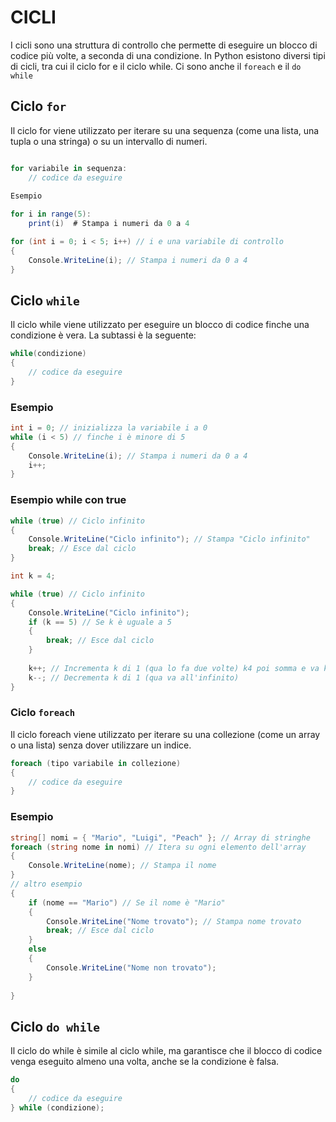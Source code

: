 #  CICLI

I cicli sono una struttura di controllo che permette di eseguire un blocco di codice più volte, a seconda di una condizione. 
In Python esistono diversi tipi di cicli, tra cui il ciclo for e il ciclo while.
Ci sono anche il `foreach` e il `do while`

## Ciclo `for`
Il ciclo for viene utilizzato per iterare su una sequenza (come una lista, una tupla o una stringa) o su un intervallo di numeri.


```csharp

for variabile in sequenza:
    // codice da eseguire
    
Esempio

for i in range(5):
    print(i)  # Stampa i numeri da 0 a 4    

for (int i = 0; i < 5; i++) // i e una variabile di controllo
{
    Console.WriteLine(i); // Stampa i numeri da 0 a 4
}

```
## Ciclo `while`
Il ciclo while viene utilizzato per eseguire un blocco di codice finche una condizione è vera. La subtassi è la seguente:

```csharp
while(condizione)
{
    // codice da eseguire
}
```
### Esempio
```csharp
int i = 0; // inizializza la variabile i a 0
while (i < 5) // finche i è minore di 5
{
    Console.WriteLine(i); // Stampa i numeri da 0 a 4
    i++;
}
``` 
### Esempio while con true

```csharp
while (true) // Ciclo infinito
{
    Console.WriteLine("Ciclo infinito"); // Stampa "Ciclo infinito"
    break; // Esce dal ciclo
}
```
```csharp
int k = 4;

while (true) // Ciclo infinito
{
    Console.WriteLine("Ciclo infinito"); 
    if (k == 5) // Se k è uguale a 5
    {
        break; // Esce dal ciclo
    }
    
    k++; // Incrementa k di 1 (qua lo fa due volte) k4 poi somma e va k5
    k--; // Decrementa k di 1 (qua va all'infinito)
}  
```
### Ciclo `foreach`
Il ciclo foreach viene utilizzato per iterare su una collezione (come un array o una lista) senza dover utilizzare un indice.

```csharp
foreach (tipo variabile in collezione)
{
    // codice da eseguire
}
```
### Esempio
```csharp
string[] nomi = { "Mario", "Luigi", "Peach" }; // Array di stringhe
foreach (string nome in nomi) // Itera su ogni elemento dell'array
{
    Console.WriteLine(nome); // Stampa il nome
}
// altro esempio
{
    if (nome == "Mario") // Se il nome è "Mario"
    {
        Console.WriteLine("Nome trovato"); // Stampa nome trovato
        break; // Esce dal ciclo
    }
    else
    {
        Console.WriteLine("Nome non trovato"); 
    }
    
}

```

## Ciclo `do while`
Il ciclo do while è simile al ciclo while, ma garantisce che il blocco di codice venga eseguito almeno una volta, anche se la condizione è falsa.

```csharp
do
{
    // codice da eseguire
} while (condizione);
```